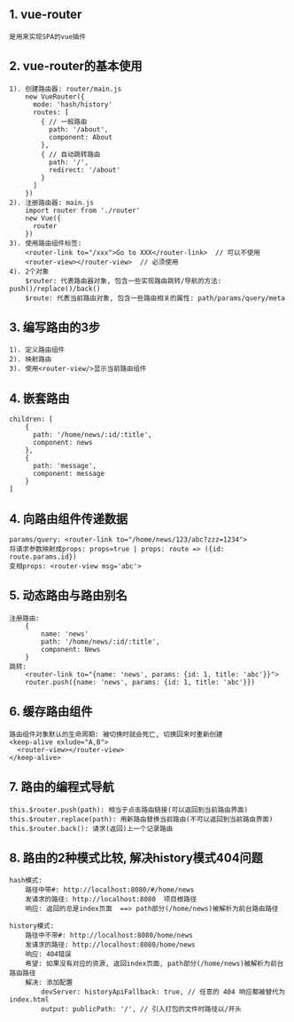 ## 1. vue-router
    是用来实现SPA的vue插件
    
## 2. vue-router的基本使用
    1). 创建路由器: router/main.js
        new VueRouter({
          mode: 'hash/history'
          routes: [
            { // 一般路由
              path: '/about',
              component: About
            },
            { // 自动跳转路由
              path: '/',
              redirect: '/about'
            }
          ]
        })
    2). 注册路由器: main.js
        import router from './router'
        new Vue({
          router
        })
    3). 使用路由组件标签:
        <router-link to="/xxx">Go to XXX</router-link>  // 可以不使用
        <router-view></router-view>  // 必须使用
    4). 2个对象
        $router: 代表路由器对象, 包含一些实现路由跳转/导航的方法: push()/replace()/back()
        $route: 代表当前路由对象, 包含一些路由相关的属性: path/params/query/meta

## 3. 编写路由的3步
    1). 定义路由组件
    2). 映射路由
    3). 使用<router-view/>显示当前路由组件

## 4. 嵌套路由
    children: [
        {
          path: '/home/news/:id/:title',
          component: news
        },
        {
          path: 'message',
          component: message
        }
    ]

## 4. 向路由组件传递数据
    params/query: <router-link to="/home/news/123/abc?zzz=1234">
    将请求参数映射成props: props=true | props: route => ({id: route.params.id})
    变相props: <router-view msg='abc'>

## 5. 动态路由与路由别名
    注册路由: 
        {
            name: 'news'
            path: '/home/news/:id/:title',
            component: News
        }
    跳转: 
        <router-link to="{name: 'news', params: {id: 1, title: 'abc'}}">
        router.push({name: 'news', params: {id: 1, title: 'abc'}})

## 6. 缓存路由组件
    路由组件对象默认的生命周期: 被切换时就会死亡, 切换回来时重新创建
    <keep-alive exlude="A,B">
      <router-view></router-view>
    </keep-alive>

## 7. 路由的编程式导航
    this.$router.push(path): 相当于点击路由链接(可以返回到当前路由界面)
    this.$router.replace(path): 用新路由替换当前路由(不可以返回到当前路由界面)
    this.$router.back(): 请求(返回)上一个记录路由

## 8. 路由的2种模式比较, 解决history模式404问题
    hash模式:
        路径中带#: http://localhost:8080/#/home/news
        发请求的路径: http://localhost:8080  项目根路径
        响应: 返回的总是index页面  ==> path部分(/home/news)被解析为前台路由路径

    history模式:
        路径中不带#: http://localhost:8080/home/news
        发请求的路径: http://localhost:8080/home/news
        响应: 404错误
        希望: 如果没有对应的资源, 返回index页面, path部分(/home/news)被解析为前台路由路径
        解决: 添加配置
            devServer: historyApiFallback: true, // 任意的 404 响应都被替代为 index.html
            output: publicPath: '/', // 引入打包的文件时路径以/开头

